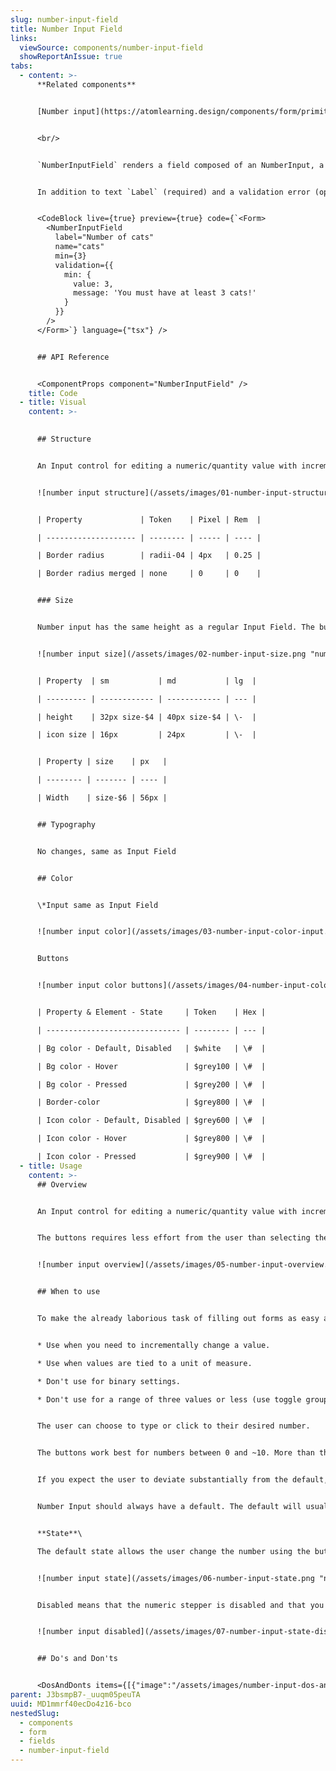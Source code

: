 ```yaml
---
slug: number-input-field
title: Number Input Field
links:
  viewSource: components/number-input-field
  showReportAnIssue: true
tabs:
  - content: >-
      **Related components**


      [Number input](https://atomlearning.design/components/form/primitives/number-input)


      <br/>


      `NumberInputField` renders a field composed of an NumberInput, a Label and a InlineMessage. It is the preferred way to render a form field for a number input.


      In addition to text `Label` (required) and a validation error (optional), `NumberInputField` accepts all the same props as `NumberInput` and will pass them on to the `NumberInput` it renders.


      <CodeBlock live={true} preview={true} code={`<Form>
        <NumberInputField
          label="Number of cats"
          name="cats"
          min={3}
          validation={{
            min: {
              value: 3,
              message: 'You must have at least 3 cats!'
            }
          }}
        />
      </Form>`} language={"tsx"} />


      ## API Reference


      <ComponentProps component="NumberInputField" />
    title: Code
  - title: Visual
    content: >-
      

      ## Structure


      An Input control for editing a numeric/quantity value with increment and decrement buttons next to it.


      ![number input structure](/assets/images/01-number-input-structure.png "number input structure")


      | Property             | Token    | Pixel | Rem  |

      | -------------------- | -------- | ----- | ---- |

      | Border radius        | radii-04 | 4px   | 0.25 |

      | Border radius merged | none     | 0     | 0    |


      ### Size


      Number input has the same height as a regular Input Field. The buttons also correspond to the size of Action Icons “sm” and “md”.


      ![number input size](/assets/images/02-number-input-size.png "number input size")


      | Property  | sm           | md           | lg  |

      | --------- | ------------ | ------------ | --- |

      | height    | 32px size-$4 | 40px size-$4 | \-  |

      | icon size | 16px         | 24px         | \-  |


      | Property | size    | px   |

      | -------- | ------- | ---- |

      | Width    | size-$6 | 56px |


      ## Typography


      No changes, same as Input Field


      ## Color


      \*Input same as Input Field


      ![number input color](/assets/images/03-number-input-color-input.png "number input color")


      Buttons


      ![number input color buttons](/assets/images/04-number-input-color-buttons.png "number input color buttons")


      | Property & Element - State     | Token    | Hex |

      | ------------------------------ | -------- | --- |

      | Bg color - Default, Disabled   | $white   | \#  |

      | Bg color - Hover               | $grey100 | \#  |

      | Bg color - Pressed             | $grey200 | \#  |

      | Border-color                   | $grey800 | \#  |

      | Icon color - Default, Disabled | $grey600 | \#  |

      | Icon color - Hover             | $grey800 | \#  |

      | Icon color - Pressed           | $grey900 | \#  |
  - title: Usage
    content: >-
      ## Overview


      An Input control for editing a numeric/quantity value with increment and decrement buttons next to it.


      The buttons requires less effort from the user than selecting the input field, tapping the digit “2” on the keypad, and hitting Enter or dismissing the keyboard. For example, to increase the number of students from 1 to 2 in a form, the user only needs one tap on the plus button.


      ![number input overview](/assets/images/05-number-input-overview.png "number input overview")


      ## When to use


      To make the already laborious task of filling out forms as easy and intuitive as possible we have designed this input field to reduce input effort for fields with values that deviate little from the default by allowing users to increase or decrease the number in a single button press.


      * Use when you need to incrementally change a value.

      * Use when values are tied to a unit of measure.

      * Don't use for binary settings.

      * Don't use for a range of three values or less (use toggle group instead).


      The user can choose to type or click to their desired number.


      The buttons work best for numbers between 0 and ~10. More than that, and it can get very laborious for the user to click through, and it’s better to use the input.


      If you expect the user to deviate substantially from the default, use a regular input without buttons.


      Number Input should always have a default. The default will usually be ‘1’. Sometimes, you will have steppers defaulted to ‘0’ too.


      **State**\

      The default state allows the user change the number using the buttons.


      ![number input state](/assets/images/06-number-input-state.png "number input state")


      Disabled means that the numeric stepper is disabled and that you can’t change its value. It may be disabled due to business rules or because the user needs to select something else first.


      ![number input disabled](/assets/images/07-number-input-state-disabled.png "number input disabled")


      ## Do's and Don'ts


      <DosAndDonts items={[{"image":"/assets/images/number-input-dos-and-donts-01.svg","type":"do","description":"Your numeric indicator should always be paired with a label so that users know how to complete the field."},{"image":"/assets/images/number-input-dos-and-donts-02.svg","type":"dont","description":"Allow other characters than numeric values."},{"image":"/assets/images/number-input-dos-and-donts-03.svg","type":"do","description":"When a button is disabled show a tooltip on hover explaining why."},{"image":"/assets/images/number-input-dos-and-donts-04.svg","type":"avoid","description":"Avoid this control for values with large range. Use a slider or regular input without buttons instead."},{"image":"/assets/images/number-input-dos-and-donts-05.svg","type":"do","description":"Clarify the step value and the stepper range."},{"image":"/assets/images/number-input-dos-and-donts-06.svg","type":"dont","description":"Allow users enter a bigger than the max value if there's one. "}]} />
parent: J3bsmpB7-_uuqm05peuTA
uuid: MD1mmrf40ecDo4z16-bco
nestedSlug:
  - components
  - form
  - fields
  - number-input-field
---
```

